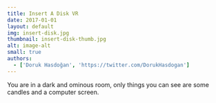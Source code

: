 ```yaml
---
title: Insert A Disk VR
date: 2017-01-01
layout: default
img: insert-disk.jpg
thumbnail: insert-disk-thumb.jpg
alt: image-alt
small: true
authors:
  - ['Doruk Hasdoğan', 'https://twitter.com/DorukHasdogan']
---
```


You are in a dark and ominous room, only things you can see are some candles and a computer screen.

<!-- if you want to use a lightbox for larger images, here is how
  <a href="img/portfolio/bigImage.jpg" data-lightbox="image-1" data-title="My caption"><img src="img/portfolio/thumbnailImage.jpg"></a>
-->
